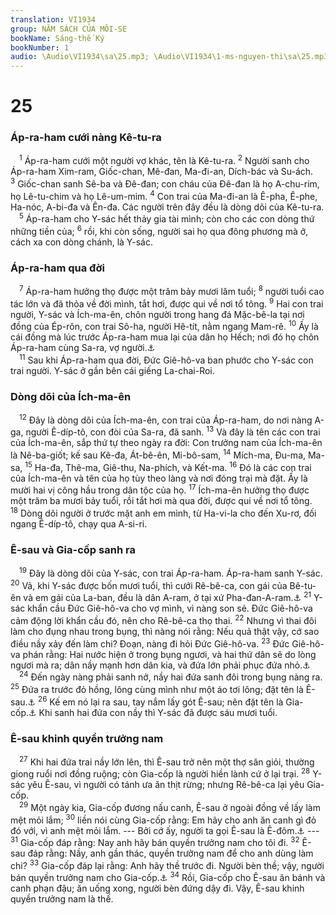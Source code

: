 ```yaml
---
translation: VI1934
group: NĂM SÁCH CỦA MÔI-SE
bookName: Sáng-thế Ký 
bookNumber: 1
audio: \Audio\VI1934\sa\25.mp3; \Audio\VI1934\1-ms-nguyen-thi\sa\25.mp3
---
```


<div class="title"><h1>25</h1><h3>Áp-ra-ham cưới nàng Kê-tu-ra</h3></div>
<span class="verse sa_25_1"> <sup>1</sup> Áp-ra-ham cưới một người vợ khác, tên là Kê-tu-ra. </span>
<span class="verse sa_25_2"><sup>2</sup> Người sanh cho Áp-ra-ham Xim-ram, Giốc-chan, Mê-đan, Ma-đi-an, Dích-bác và Su-ách. </span>
<span class="verse sa_25_3"><sup>3</sup> Giốc-chan sanh Sê-ba và Đê-đan; con cháu của Đê-đan là họ A-chu-rim, họ Lê-tu-chim và họ Lê-um-mim. </span>
<span class="verse sa_25_4"><sup>4</sup> Con trai của Ma-đi-an là Ê-pha, Ê-phe, Ha-nóc, A-bi-đa và Ên-đa. Các người trên đây đều là dòng dõi của Kê-tu-ra. <br/></span>
<span class="verse sa_25_5"> <sup>5</sup> Áp-ra-ham cho Y-sác hết thảy gia tài mình; còn cho các con dòng thứ những tiền của; </span>
<span class="verse sa_25_6"><sup>6</sup> rồi, khi còn sống, người sai họ qua đông phương mà ở, cách xa con dòng chánh, là Y-sác. <br/></span>
<div class="title"><h3>Áp-ra-ham qua đời</h3></div>
<span class="verse sa_25_7"> <sup>7</sup> Áp-ra-ham hưởng thọ được một trăm bảy mươi lăm tuổi; </span>
<span class="verse sa_25_8"><sup>8</sup> người tuổi cao tác lớn và đã thỏa về đời mình, tắt hơi, được qui về nơi tổ tông. </span>
<span class="verse sa_25_9"><sup>9</sup> Hai con trai người, Y-sác và Ích-ma-ên, chôn người trong hang đá Mặc-bê-la tại nơi đồng của Ép-rôn, con trai Sô-ha, người Hê-tít, nằm ngang Mam-rê. </span>
<span class="verse sa_25_10"><sup>10</sup> Ấy là cái đồng mà lúc trước Áp-ra-ham mua lại của dân họ Hếch; nơi đó họ chôn Áp-ra-ham cùng Sa-ra, vợ người.<a data-toggle="tooltip" data-placement="bottom" title="Sa 23:3-16">⚓</a><br/></span>
<span class="verse sa_25_11"> <sup>11</sup> Sau khi Áp-ra-ham qua đời, Đức Giê-hô-va ban phước cho Y-sác con trai người. Y-sác ở gần bên cái giếng La-chai-Roi. <br/></span>
<div class="title"><h3>Dòng dõi của Ích-ma-ên</h3></div>
<span class="verse sa_25_12"> <sup>12</sup> Đây là dòng dõi của Ích-ma-ên, con trai của Áp-ra-ham, do nơi nàng A-ga, người Ê-díp-tô, con đòi của Sa-ra, đã sanh. </span>
<span class="verse sa_25_13"><sup>13</sup> Và đây là tên các con trai của Ích-ma-ên, sắp thứ tự theo ngày ra đời: Con trưởng nam của Ích-ma-ên là Nê-ba-giốt; kế sau Kê-đa, Át-bê-ên, Mi-bô-sam, </span>
<span class="verse sa_25_14"><sup>14</sup> Mích-ma, Đu-ma, Ma-sa, </span>
<span class="verse sa_25_15"><sup>15</sup> Ha-đa, Thê-ma, Giê-thu, Na-phích, và Kết-ma. </span>
<span class="verse sa_25_16"><sup>16</sup> Đó là các con trai của Ích-ma-ên và tên của họ tùy theo làng và nơi đóng trại mà đặt. Ấy là mười hai vị công hầu trong dân tộc của họ. </span>
<span class="verse sa_25_17"><sup>17</sup> Ích-ma-ên hưởng thọ được một trăm ba mươi bảy tuổi, rồi tắt hơi mà qua đời, được qui về nơi tổ tông. </span>
<span class="verse sa_25_18"><sup>18</sup> Dòng dõi người ở trước mặt anh em mình, từ Ha-vi-la cho đến Xu-rơ, đối ngang Ê-díp-tô, chạy qua A-si-ri. <br/></span>
<div class="title"><h3>Ê-sau và Gia-cốp sanh ra</h3></div>
<span class="verse sa_25_19"> <sup>19</sup> Đây là dòng dõi của Y-sác, con trai Áp-ra-ham. Áp-ra-ham sanh Y-sác. </span>
<span class="verse sa_25_20"><sup>20</sup> Vả, khi Y-sác được bốn mươi tuổi, thì cưới Rê-bê-ca, con gái của Bê-tu-ên và em gái của La-ban, đều là dân A-ram, ở tại xứ Pha-đan-A-ram.<a data-toggle="tooltip" data-placement="bottom" title="Pha-đan-A-ram nghĩa là xứ Mê-sô-bô-ta-mi">⚓</a></span>
<span class="verse sa_25_21"><sup>21</sup> Y-sác khẩn cầu Đức Giê-hô-va cho vợ mình, vì nàng son sẻ. Đức Giê-hô-va cảm động lời khẩn cầu đó, nên cho Rê-bê-ca thọ thai. </span>
<span class="verse sa_25_22"><sup>22</sup> Nhưng vì thai đôi làm cho đụng nhau trong bụng, thì nàng nói rằng: Nếu quả thật vậy, cớ sao điều nầy xảy đến làm chi? Đoạn, nàng đi hỏi Đức Giê-hô-va. </span>
<span class="verse sa_25_23"><sup>23</sup> Đức Giê-hô-va phán rằng: Hai nước hiện ở trong bụng ngươi, và hai thứ dân sẽ do lòng ngươi mà ra; dân nầy mạnh hơn dân kia, và đứa lớn phải phục đứa nhỏ.<a data-toggle="tooltip" data-placement="bottom" title="Ro 9:12">⚓</a><br/></span>
<span class="verse sa_25_24"> <sup>24</sup> Đến ngày nàng phải sanh nở, nầy hai đứa sanh đôi trong bụng nàng ra. </span>
<span class="verse sa_25_25"><sup>25</sup> Đứa ra trước đỏ hồng, lông cùng mình như một áo tơi lông; đặt tên là Ê-sau.<a data-toggle="tooltip" data-placement="bottom" title="Ê-sau nghĩa là nhiều lông">⚓</a></span>
<span class="verse sa_25_26"><sup>26</sup> Kế em nó lại ra sau, tay nắm lấy gót Ê-sau; nên đặt tên là Gia-cốp.<a data-toggle="tooltip" data-placement="bottom" title="Gia-cốp chánh nghĩa là nắm gót; nhưng đời bấy giờ, tiếng nắm gót là thô tục. Tiếng nghĩa bóng của Gia-cốp, nắm gót, là chiếm vị bấy giờ vậy">⚓</a> Khi sanh hai đứa con nầy thì Y-sác đã được sáu mươi tuổi. <br/></span>
<div class="title"><h3>Ê-sau khinh quyền trưởng nam</h3></div>
<span class="verse sa_25_27"> <sup>27</sup> Khi hai đứa trai nầy lớn lên, thì Ê-sau trở nên một thợ săn giỏi, thường giong ruổi nơi đồng ruộng; còn Gia-cốp là người hiền lành cứ ở lại trại. </span>
<span class="verse sa_25_28"><sup>28</sup> Y-sác yêu Ê-sau, vì người có tánh ưa ăn thịt rừng; nhưng Rê-bê-ca lại yêu Gia-cốp. <br/></span>
<span class="verse sa_25_29"> <sup>29</sup> Một ngày kia, Gia-cốp đương nấu canh, Ê-sau ở ngoài đồng về lấy làm mệt mỏi lắm; </span>
<span class="verse sa_25_30"><sup>30</sup> liền nói cùng Gia-cốp rằng: Em hãy cho anh ăn canh gì đỏ đó với, vì anh mệt mỏi lắm. --- Bởi cớ ấy, người ta gọi Ê-sau là Ê-đôm.<a data-toggle="tooltip" data-placement="bottom" title="Ê-đôm nghĩa là đỏ">⚓</a> --- </span>
<span class="verse sa_25_31"><sup>31</sup> Gia-cốp đáp rằng: Nay anh hãy bán quyền trưởng nam cho tôi đi. </span>
<span class="verse sa_25_32"><sup>32</sup> Ê-sau đáp rằng: Nầy, anh gần thác, quyền trưởng nam để cho anh dùng làm chi? </span>
<span class="verse sa_25_33"><sup>33</sup> Gia-cốp đáp lại rằng: Anh hãy thề trước đi. Người bèn thề; vậy, người bán quyền trưởng nam cho Gia-cốp.<a data-toggle="tooltip" data-placement="bottom" title="He 12:16">⚓</a></span>
<span class="verse sa_25_34"><sup>34</sup> Rồi, Gia-cốp cho Ê-sau ăn bánh và canh phạn đậu; ăn uống xong, người bèn đứng dậy đi. Vậy, Ê-sau khinh quyền trưởng nam là thế. <br/></span>
